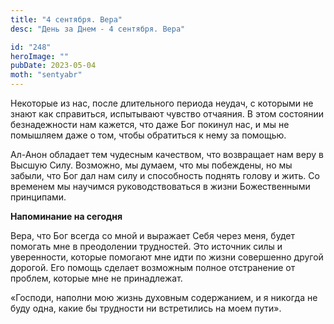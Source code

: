 ```yaml
---
title: "4 сентября. Вера"
desc: "День за Днем - 4 сентября. Вера"

id: "248"
heroImage: ""
pubDate: 2023-05-04
moth: "sentyabr"
---
```


Некоторые из нас, после длительного периода неудач, с которыми не знают как
справиться, испытывают чувство отчаяния. В этом состоянии безнадежности нам
кажется, что даже Бог покинул нас, и мы не помышляем даже о том, чтобы
обратиться к нему за помощью.

Ал-Анон обладает тем чудесным качеством, что возвращает нам веру в Высшую
Силу. Возможно, мы думаем, что мы побеждены, но мы забыли, что Бог дал нам
силу и способность поднять голову и жить. Со временем мы научимся
руководствоваться в жизни Божественными принципами.

**Напоминание на сегодня**

Вера, что Бог всегда со мной и выражает Себя через меня, будет помогать мне в
преодолении трудностей. Это источник силы и уверенности, которые помогают мне
идти по жизни совершенно другой дорогой. Его помощь сделает возможным полное
отстранение от проблем, которые мне не принадлежат.

«Господи, наполни мою жизнь духовным содержанием, и я никогда не буду одна,
какие бы трудности ни встретились на моем пути».
